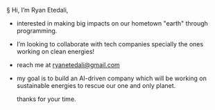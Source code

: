  §  Hi, I’m Ryan Etedali,
- interested in making big impacts on our hometown "earth" through programming.
- I’m looking to collaborate with tech companies specially the ones working on clean energies!
- reach me at ryanetedali@gmail.com
- my goal is to build an AI-driven company which will be working on sustainable energies to rescue our one and only planet.


  thanks for your time. 

<!---
ryanxete/ryanxete is a ✨ special ✨ repository because its `README.md` (this file) appears on your GitHub profile.
You can click the Preview link to take a look at your changes.
--->
